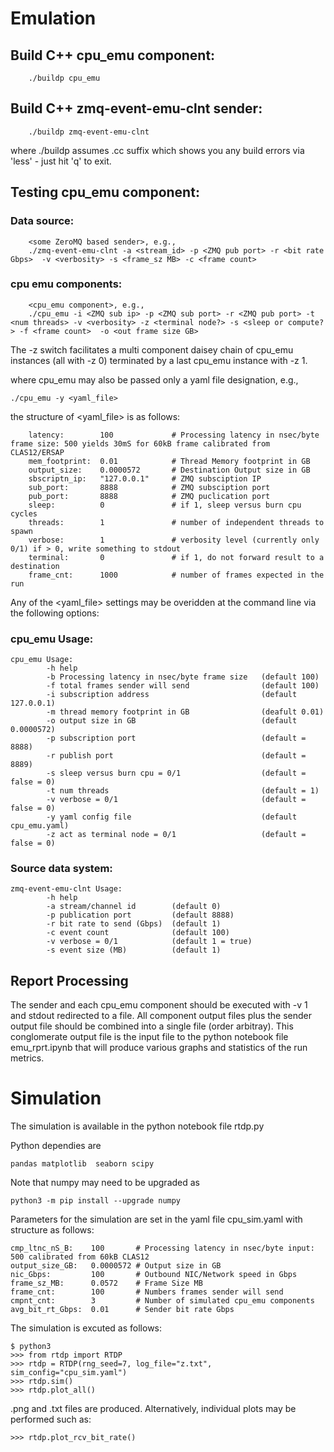# Emulation

## Build C++ cpu_emu component:

        ./buildp cpu_emu

## Build C++ zmq-event-emu-clnt sender:

        ./buildp zmq-event-emu-clnt

where ./buildp assumes .cc suffix which shows you any build errors via 'less' - just hit 'q' to exit. 


## Testing cpu_emu component:
### Data source:

        <some ZeroMQ based sender>, e.g., 
		./zmq-event-emu-clnt -a <stream_id> -p <ZMQ pub port> -r <bit rate Gbps>  -v <verbosity> -s <frame_sz MB> -c <frame count>

### cpu emu components:

        <cpu_emu component>, e.g.,
		./cpu_emu -i <ZMQ sub ip> -p <ZMQ sub port> -r <ZMQ pub port> -t <num threads> -v <verbosity> -z <terminal node?> -s <sleep or compute?> -f <frame count>  -o <out frame size GB>

The -z switch  facilitates a multi component daisey chain of cpu_emu instances (all with -z 0) terminated by a last cpu_emu instance with -z 1.
        
where cpu_emu may also be passed only a yaml file designation, e.g., 

	./cpu_emu -y <yaml_file>


the structure of <yaml_file> is as follows:

        latency:		100				# Processing latency in nsec/byte frame size: 500 yields 30mS for 60kB frame calibrated from CLAS12/ERSAP
        mem_footprint:	0.01			# Thread Memory footprint in GB
        output_size:	0.0000572		# Destination Output size in GB
        sbscriptn_ip:	"127.0.0.1"		# ZMQ subsciption IP
        sub_port:       8888            # ZMQ subsciption port
        pub_port:       8888			# ZMQ puclication port
        sleep:			0               # if 1, sleep versus burn cpu cycles
        threads:		1               # number of independent threads to spawn
        verbose:		1				# verbosity level (currently only 0/1) if > 0, write something to stdout
        terminal:		0				# if 1, do not forward result to a destination
        frame_cnt:		1000			# number of frames expected in the run

Any of the <yaml_file> settings may be overidden at the command line via the following options:

### cpu_emu Usage: 

	cpu_emu Usage: 
	        -h help  
	        -b Processing latency in nsec/byte frame size	(default 100)
	        -f total frames sender will send				(default 100)
	        -i subscription address							(default 127.0.0.1)  
	        -m thread memory footprint in GB				(deafult 0.01)
	        -o output size in GB							(default 0.0000572)
	        -p subscription port							(default = 8888)  
	        -r publish port									(default = 8889)  
	        -s sleep versus burn cpu = 0/1					(default = false = 0)  
	        -t num threads									(default = 1)  
	        -v verbose = 0/1								(default = false = 0)  
	        -y yaml config file								(default cpu_emu.yaml)
	        -z act as terminal node = 0/1					(default = false = 0)  


### Source data system:

	zmq-event-emu-clnt Usage: 
	        -h help  
	        -a stream/channel id		(default 0) 
	        -p publication port			(default 8888) 
	        -r bit rate to send (Gbps)	(default 1)
	        -c event count				(default 100) 
	        -v verbose = 0/1			(default 1 = true)  
	        -s event size (MB)			(default 1) 

## Report Processing

The sender and each cpu_emu component should be executed with -v 1 and stdout redirected to a file.  All component output files plus the sender output file should be combined into a single file (order arbitray).  This conglomerate output file is the input file to the python notebook file emu_rprt.ipynb that will produce various graphs and statistics of the run metrics.


# Simulation

The simulation is available in the python notebook file rtdp.py

Python dependies are

	pandas matplotlib  seaborn scipy

Note that numpy may need to be upgraded as

	python3 -m pip install --upgrade numpy

Parameters for the simulation are set in the yaml file cpu_sim.yaml with structure as follows:

	cmp_ltnc_nS_B:    100		# Processing latency in nsec/byte input: 500 calibrated from 60kB CLAS12
	output_size_GB:   0.0000572	# Output size in GB
	nic_Gbps:         100		# Outbound NIC/Network speed in Gbps
	frame_sz_MB:      0.0572	# Frame Size MB
	frame_cnt:        100		# Numbers frames sender will send
	cmpnt_cnt:        3			# Number of simulated cpu_emu components
	avg_bit_rt_Gbps:  0.01		# Sender bit rate Gbps

The simulation is excuted as follows:

	$ python3
	>>> from rtdp import RTDP
	>>> rtdp = RTDP(rng_seed=7, log_file="z.txt", sim_config="cpu_sim.yaml")
	>>> rtdp.sim()
	>>> rtdp.plot_all()

.png and .txt files are produced.  Alternatively, individual plots may be performed such as:

	>>> rtdp.plot_rcv_bit_rate()
